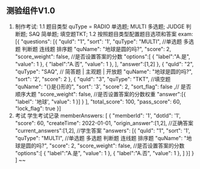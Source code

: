 ## 测验组件V1.0
 1. 制作考试:
   1.1 题目类型 quType = RADIO 单选题; MULTI 多选题; JUDGE 判断题; SAQ 简单题; 填空题TKT;
   1.2 按照题目类型配置题目选项和答案
    exam: [{
         "questions": [{
            "quId": "1",
            "sort": '1',
            "quType": "MULTI", //单选题 多选题 判断题 连线题 排序题 
            "quName": "地球是圆的吗?", 
            "score": 2,
            "score_weight": false, //是否设置答案的分数
            "options":[
              {
                "label":"A.是",
                "value": 1
              },
              {
                "label":"A.否",
                "value": 1
              },
            ],
            "answer":[1,2]
         },
         {
            "quId": "2",
            "quType": "SAQ", // 简答题 | 主观题 | 开放题
            "quName": "地球是圆的吗?",
            "sort": '2',
            "score": 2
         },
         {
            "quId": "3",
            "quType": "TKT", //填空题
            "quName": "{}是{}形的", 
            "sort": '3',
            "score": 2,
            "sort_flag": false ,// 是否顺序大题
            "score_weight": false, //是否设置答案的分数权重
            "answer":[{
                "label": '地球',
                "value": 1
            }]
         }
         ],
         "total_score": 100,
         "pass_score": 60,
         "lock_flag": true
    }]
 2. 考试
    学生考试记录
 memberAnswers: [
         {
             "memberId": '1',
             "dotId": '1',
             "score": 60,
             "createTime": 2022-01-01,
             "origin_answer":[1,2], //正确答案
             "current_answers":[1,2],  //学生答案
             "answers": [{
                "quId": "1",
                "sort": '1',
                "quType": "MULTI", //单选题 多选题 判断题 连线题 排序题 
                "quName": "地球是圆的吗?", 
                "score": 2,
                "score_weight": false, //是否设置答案的分数
                "options":[
                {
                    "label":"A.是",
                    "value": 1
                },
                {
                    "label":"A.否",
                    "value": 1
                },
                ]
             }]
         }
     ]
~~
